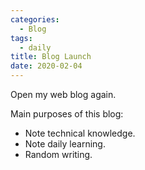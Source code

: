 ```yaml
---
categories:
  - Blog
tags:
  - daily
title: Blog Launch
date: 2020-02-04
---
```


Open my web blog again.

Main purposes of this blog:
- Note technical knowledge.
- Note daily learning.
- Random writing.